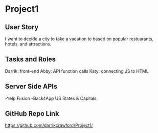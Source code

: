 # Project1

## User Story
I want to decide a city to take a vacation to based on popular restuarants, hotels, and attractions. 

## Tasks and Roles
Darrik: front-end
Abby: API function calls 
Katy: connecting JS to HTML

## Server Side APIs
-Yelp Fusion
-Back4App US States & Capitals

## GitHub Repo Link
https://github.com/darrikcrawford/Project1/
